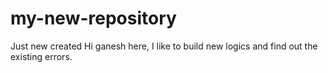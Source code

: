 # my-new-repository
Just new created
Hi ganesh here, I like to build new logics and find out the existing errors.
